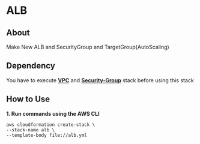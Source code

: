 # **ALB**

## **About**

Make New ALB and SecurityGroup and TargetGroup(AutoScaling)

## **Dependency**

You have to execute [**VPC**](https://github.com/siwai0208/cloudformation/tree/main/vpc) and [**Security-Group**](https://github.com/siwai0208/cloudformation/tree/main/security-group) stack before using this stack

## **How to Use**

**1. Run commands using the AWS CLI**

    aws cloudformation create-stack \
    --stack-name alb \
    --template-body file://alb.yml
